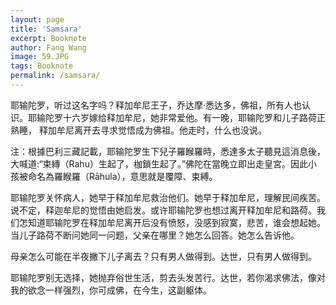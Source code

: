 ```yaml
---
layout: page
title: 'Samsara' 
excerpt: Booknote
author: Fang Wang
image: 59.JPG
tags: Booknote
permalink: /samsara/
---
```



耶输陀罗，听过这名字吗？释加牟尼王子，乔达摩·悉达多，佛祖，所有人也认识。耶输陀罗十六岁嫁给释加牟尼，她非常爱他。有一晚，耶输陀罗和儿子路荷正熟睡， 释加牟尼离开去寻求觉悟成为佛祖。他走时，什么也没说。

 注：根據巴利三藏記載，耶输陀罗生下兒子羅睺羅時，悉達多太子聽見這消息後，大喊道:“束縳（Rahu）生起了，枷鎖生起了。”佛陀在當晚立即出走皇宮。因此小孩被命名為羅睺羅（Rāhula），意思就是覆障、束縛。 
 
耶输陀罗关怀病人，她早于释加牟尼救治他们。她早于释加牟尼，理解民间疾苦。说不定，释迦牟尼的觉悟由她启发。或许耶输陀罗也想过离开释加牟尼和路荷。我们怎知道耶输陀罗在释加牟尼离开后没有愤怒，没感到寂寞，悲苦，谁会想起她。当儿子路荷不断问她同一问题，父亲在哪里？她怎么回答。她怎么告诉他。

母亲怎么可能在半夜撇下儿子离去？只有男人做得到。达世，只有男人做得到。

耶输陀罗别无选择，她抛弃俗世生活，剪去头发苦行。达世，若你渴求佛法，像对我的欲念一样强烈，你可成佛，在今生，这副躯体。 
